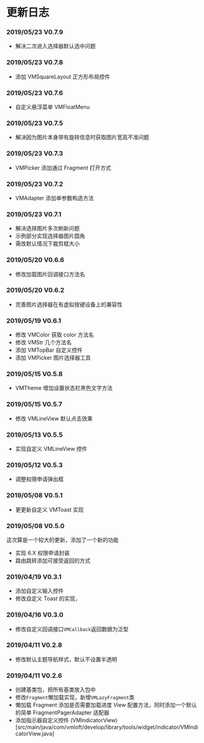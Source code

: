 更新日志
=======

### 2019/05/23 V0.7.9
- 解决二次进入选择器默认选中问题

### 2019/05/23 V0.7.8
- 添加 VMSquareLayout 正方形布局控件

### 2019/05/23 V0.7.6
- 自定义悬浮菜单 VMFloatMenu

### 2019/05/23 V0.7.5
- 解决因为图片本身带有旋转信息时获取图片宽高不准问题

### 2019/05/23 V0.7.3
- VMPicker 添加通过 Fragment 打开方式

### 2019/05/23 V0.7.2
- VMAdapter 添加单参数构造方法

### 2019/05/23 V0.7.1
- 解决选择图片多次刷新问题
- 示例部分实现选择器图片圆角
- 需改默认情况下裁剪框大小

### 2019/05/20 V0.6.6
- 修改加载图片回调接口方法名

### 2019/05/20 V0.6.2
- 完善图片选择器在有虚拟按键设备上的兼容性

### 2019/05/19 V0.6.1
- 修改 VMColor 获取 color 方法名
- 修改 VMStr 几个方法名
- 添加 VMTopBar 自定义控件
- 添加 VMPicker 图片选择器工具

### 2019/05/15 V0.5.8
- VMTheme 增加设置状态栏黑色文字方法

### 2019/05/15 V0.5.7
- 修改 VMLineView 默认点击效果

### 2019/05/13 V0.5.5
- 实现自定义 VMLineView 控件

### 2019/05/12 V0.5.3
- 调整权限申请弹出框

### 2019/05/08 V0.5.1
- 更更新自定义 VMToast 实现

### 2019/05/08 V0.5.0
这次算是一个较大的更新，添加了一个新的功能
- 实现 6.X 权限申请封装 
- 路由跳转添加可接受返回的方式

### 2019/04/19 V0.3.1
- 添加自定义输入控件
- 修改自定义 Toast 的实现，

### 2019/04/16 V0.3.0
- 修改自定义回调接口`VMCallback`返回数据为泛型

### 2019/04/11 V0.2.8
- 修改默认主题导航样式，默认不设置半透明

### 2019/04/11 V0.2.6
- 创建基类包，把所有基类放入包中
- 修改`Fragment`懒加载实现，新增`VMLazyFragment`类
- 懒加载 Fragment 添加是否需要加载进度 View 配置方法，同时添加一个默认的简单 FragmentPagerAdapter 适配器
- 添加指示器自定义控件 (VMIndicatorView)[src/main/java/com/vmloft/develop/library/tools/widget/indicator/VMIndicatorView.java]

